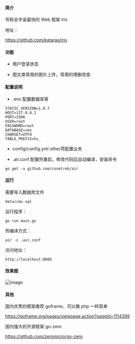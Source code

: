 #### 简介

号称全宇宙最快的 Web 框架 Iris 

地址：

https://github.com/kataras/iris


#### 功能

- 用户登录状态

- 图文类常用的图片上传，常用的增删改查

#### 配置说明

- .env 配置数据库等
```
STATIC_VERSION=1.0.7
HOST=127.0.0.1
PORT=3306
USER=root
PASSWORD=root
DATABASE=cms
CHARSET=UTF8
TABLE_PREFIX=hs_
```

- config/config.yml other项配置业务

- .air.conf 配置热重启，修改代码后自动编译，安装命令
```
go get -u github.com/cosmtrek/air
```

#### 运行

需要导入数据库文件

```
data/cms.sql
```

运行程序：
```
go run main.go
```

热编译方式：
```
air -c .air.conf
```

访问地址：
```
http://localhost:8080
```

#### 效果图

![image](static/images/action.gif)


#### 其他

国内优秀的框架推荐 goframe，可以像 php 一样简单

https://goframe.org/pages/viewpage.action?pageId=1114399

国内强大的开源框架 go-zero 

https://github.com/zeromicro/go-zero
